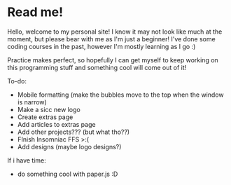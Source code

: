 # Read me!

Hello, welcome to my personal site! I know it may not look like much at the moment, but please bear with me as I'm just a beginner!
I've done some coding courses in the past, however I'm mostly learning as I go :) 

Practice makes perfect, so hopefully I can get myself to keep working on this programming stuff and something cool will come out of it!

To-do:

- Mobile formatting (make the bubbles move to the top when the window is narrow)
- Make a sicc new logo
- Create extras page
- Add articles to extras page
- Add other projects??? (but what tho??)
- FInish Insomniac FFS >:(
- Add designs (maybe logo designs?)

If i have time:
- do something cool with paper.js :D

